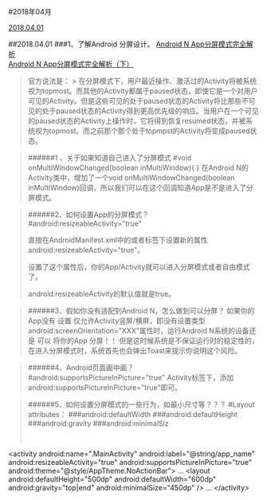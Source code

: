 #2018年04月 

[2018.04.01](#01)

##<span id="01">2018.04.01</span>
###1、了解Android 分屏设计。
<a href="https://blog.csdn.net/cch___/article/details/52754068">Android N App分屏模式完全解析</a><br>
<a href="https://blog.csdn.net/scott2017/article/details/52062158">Android N App分屏模式完全解析（下）</a>

>官方说法是： > 在分屏模式下，用户最近操作、激活过的Activity将被系统视为topmost。而其他的Activity都属于paused状态，即使它是一个对用户可见的Activity。但是这些可见的处于paused状态的Activity将比那些不可见的处于paused状态的Activity得到更高优先级的响应。当用户在一个可见的paused状态的Activity上操作时，它将得到恢复resumed状态，并被系统视为topmost。而之前那个那个处于topmpst的Activity将变成paused状态。


>######1 、关于如果知道自己进入了分屏模式
>#void onMultiWindowChanged(boolean inMultiWindow){ }
>在Android N的Activity类中，增加了一个void onMultiWindowChanged(boolean inMultiWindow)回调，所以我们可以在这个回调知道App是不是进入了分屏模式。


>######2、如何设置App的分屏模式？
>#android:resizeableActivity="true"
>
>直接在AndroidManifest.xml中的<application>或者<activity>标签下设置新的属性android:resizeableActivity="true"。
>
>设置了这个属性后，你的App/Activity就可以进入分屏模式或者自由模式了。
>
>android:resizeableActivity的默认值就是true。

>######3、假如你没有适配到Android N，怎么做到可以分屏？
>如果你的App没有 设置 仅允许Activity竖屏/横屏，即没有设置类型android:screenOrientation="XXX"属性时，运行Android N系统的设备还是 可以 将你的App 分屏！！ 但是这时候系统是不保证运行时的稳定性的，在进入分屏模式时，系统首先也会弹出Toast来提示你说明这个风险。

>######4、Android页面画中画？
>#android:supportsPictureInPicture="true"
>Activity标签下，添加android:supportsPictureInPicture="true"即可。

>######5、如何设置分屏模式的一些行为，如最小尺寸等？？？
>#Layout attributes：
>###android:defaultWidth
>###android:defaultHeight
>###android:gravity
>###android:minimalSiz
><pre>
&lt;activity
    android:name=".MainActivity"
    android:label="@string/app_name"
    android:resizeableActivity="true"
    android:supportsPictureInPicture="true"
    android:theme="@style/AppTheme.NoActionBar">
    ...
    &lt;layout android:defaultHeight="500dp"
            android:defaultWidth="600dp"
            android:gravity="top|end"
            android:minimalSize="450dp" />
    ...
&lt;/activity>
></pre>